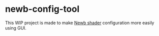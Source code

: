 # newb-config-tool
This WIP project is made to make [Newb shader](https://github.com/devendrn/newb-x-mcbe) configuration more easily using GUI.
